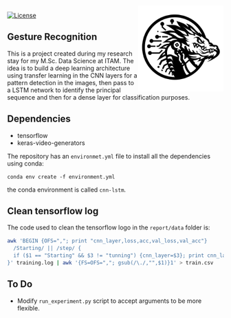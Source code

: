 <img src="https://raw.githubusercontent.com/DQsamayoa/personal-webpage/master/imgs/logo_vs_b.png" alt="logo" align="right" height="200">

[![License](https://img.shields.io/badge/License-Apache%202.0-blue.svg)](https://opensource.org/licenses/Apache-2.0)

Gesture Recognition
--------

This is a project created during my research stay for my M.Sc. Data Science at ITAM. The idea is to build a deep learning architecture using transfer learning in the CNN layers for a pattern detection in the images, then pass to a LSTM network to identify the principal sequence and then for a dense layer for classification purposes.

Dependencies
--------

- tensorflow
- keras-video-generators

The repository has an `environmet.yml` file to install all the dependencies using conda:

```
conda env create -f environment.yml
```

the conda environment is called `cnn-lstm`.

Clean tensorflow log
--------

The code used to clean the tensorflow logo in the `report/data` folder is:

```bash
awk 'BEGIN {OFS=","; print "cnn_layer,loss,acc,val_loss,val_acc"}
  /Starting/ || /step/ {
  if ($1 == "Starting" && $3 != "tunning") {cnn_layer=$3}; print cnn_layer,$8,$11,$14,$17;
}' training.log | awk '{FS=OFS=","; gsub(/\./,"",$1)}1' > train.csv
```

To Do
--------

- Modify `run_experiment.py` script to accept arguments to be more flexible.
